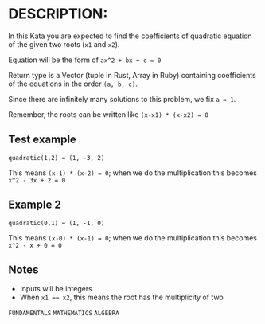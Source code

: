 # DESCRIPTION:

In this Kata you are expected to find the coefficients of quadratic equation of the given two roots (`x1` and `x2`).

Equation will be the form of `ax^2 + bx + c = 0`

Return type is a Vector (tuple in Rust, Array in Ruby) containing coefficients of the equations in the order `(a, b, c)`.

Since there are infinitely many solutions to this problem, we fix `a = 1`.

Remember, the roots can be written like `(x-x1) * (x-x2) = 0`

## Test example

`quadratic(1,2) = (1, -3, 2)`

This means `(x-1) * (x-2) = 0`; when we do the multiplication this becomes `x^2 - 3x + 2 = 0`

## Example 2

`quadratic(0,1) = (1, -1, 0)`

This means `(x-0) * (x-1) = 0`; when we do the multiplication this becomes `x^2 - x + 0 = 0`

## Notes

- Inputs will be integers.
- When `x1 == x2`, this means the root has the multiplicity of two

`FUNDAMENTALS` `MATHEMATICS` `ALGEBRA`